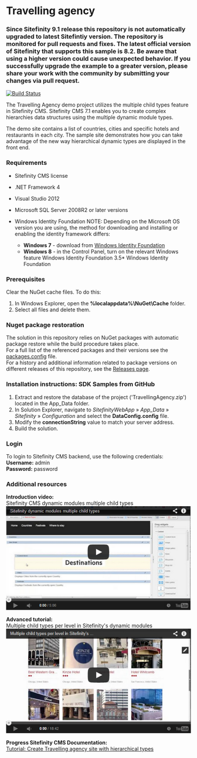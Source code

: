 Travelling agency
=================

### Since Sitefinity 9.1 release this repository is not automatically upgraded to latest Sitefintiy version. The repository is monitored for pull requests and fixes. The latest official version of Sitefinity that supports this sample is 8.2. Be aware that using a higher version could cause unexpected behavior. If you successfully upgrade the example to a greater version, please share your work with the community by submitting your changes via pull request.


[![Build Status](http://sdk-jenkins-ci.cloudapp.net/buildStatus/icon?job=Telerik.Sitefinity.Samples.TravellingAgency.CI)](http://sdk-jenkins-ci.cloudapp.net/job/Telerik.Sitefinity.Samples.TravellingAgency.CI/)

The Travelling Agency demo project utilizes the multiple child types feature in Sitefinity CMS. Sitefinity CMS 7.1 enables you to create complex hierarchies data structures using the multiple dynamic module types. 

The demo site contains a list of countries, cities and specific hotels and restaurants in each city. The sample site demonstrates how you can take advantage of the new way hierarchical dynamic types are displayed in the front end.

### Requirements

* Sitefinity CMS license
* .NET Framework 4
* Visual Studio 2012
* Microsoft SQL Server 2008R2 or later versions
* Windows Identity Foundation
   NOTE: Depending on the Microsoft OS version you are using, the method for downloading and installing or enabling the identity framework differs:

  * **Windows 7** - download from [Windows Identity Foundation](http://www.microsoft.com/en-us/download/details.aspx?id=17331)
  * **Windows 8** - in the Control Panel, turn on the relevant Windows feature Windows Identity Foundation 3.5* Windows Identity Foundation

### Prerequisites

Clear the NuGet cache files. To do this:

1. In Windows Explorer, open the **%localappdata%\NuGet\Cache** folder.
2. Select all files and delete them.

### Nuget package restoration
The solution in this repository relies on NuGet packages with automatic package restore while the build procedure takes place.   
For a full list of the referenced packages and their versions see the [packages.config](https://github.com/Sitefinity-SDK/travelling-agency/blob/master/TravellingAgency/packages.config) file.    
For a history and additional information related to package versions on different releases of this repository, see the [Releases page](https://github.com/Sitefinity-SDK/travelling-agency/releases).    


### Installation instructions: SDK Samples from GitHub

1. Extract and restore the database of the project ('TravellingAgency.zip') located in the App_Data folder.
1. In Solution Explorer, navigate to _SitefinityWebApp_ » *App_Data* » _Sitefinity_ » _Configuration_ and select the **DataConfig.config** file.
2. Modify the **connectionString** value to match your server address.
3. Build the solution.


### Login

To login to Sitefinity CMS backend, use the following credentials:  
**Username:** admin  
**Password:** password

### Additional resources

**Introduction video:**  
Sitefinity CMS dynamic modules multiple child types
[![Tooltip](https://raw.githubusercontent.com/Sitefinity-SDK/travelling-agency/master/TravellingAgency.png)](http://youtu.be/WCfc9GQoGoQ)


**Advanced tutorial:**  
Multiple child types per level in Sitefinity's dynamic modules
[![Tooltip](https://raw.githubusercontent.com/Sitefinity-SDK/travelling-agency/master/TravellingAgencyDemo2.png)](http://youtu.be/C2t_iT8OGDg)

**Progress Sitefinity CMS Documentation:**   
[Tutorial: Create Travelling agency site with hierarchical types](http://docs.sitefinity.com/tutorial-create-travelling-agency-site-with-hierarchical-types)
